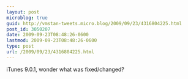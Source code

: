 ```yaml
---
layout: post
microblog: true
guid: http://vmstan-tweets.micro.blog/2009/09/23/4316804225.html
post_id: 3050207
date: 2009-09-23T08:48:26-0600
lastmod: 2009-09-23T08:48:26-0600
type: post
url: /2009/09/23/4316804225.html
---
```

iTunes 9.0.1, wonder what was fixed/changed?
